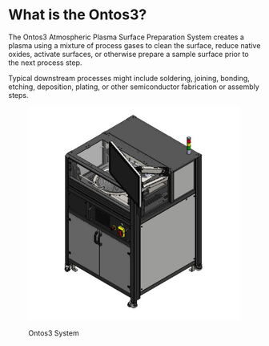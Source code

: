 # What is the Ontos3?

The Ontos3 Atmospheric Plasma Surface Preparation System creates a plasma using a mixture of process gases to clean the surface, reduce native oxides, activate surfaces, or otherwise prepare a sample surface prior to the next process step.&#x20;

Typical downstream processes might include soldering, joining, bonding, etching, deposition, plating, or other semiconductor fabrication or assembly steps.&#x20;

<figure><img src="../.gitbook/assets/image.png" alt=""><figcaption><p>Ontos3 System</p></figcaption></figure>

